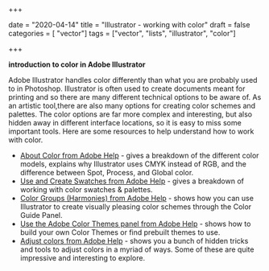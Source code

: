 +++

date = "2020-04-14"
title = "Illustrator - working with color"
draft = false
categories = [ "vector"]
tags = ["vector", "lists", "illustrator", "color"]

+++

**introduction to color in Adobe Illustrator**

<!--more-->

Adobe Illustrator handles color differently than what you are probably used to in Photoshop. Illustrator is often used to create documents meant for printing and so there are many different technical options to be aware of. As an artistic tool,there are also many options for creating color schemes and palettes. The color options are far more complex and interesting, but also hidden away in different interface locations, so it is easy to miss some important tools. Here are some resources to help understand how to work with color. 

- [About Color from Adobe Help](https://helpx.adobe.com/illustrator/using/color.html) - gives a breakdown of the different color models, explains why Illustrator uses CMYK instead of RGB, and the difference between Spot, Process, and Global color.
- [Use and Create Swatches from Adobe Help](https://helpx.adobe.com/illustrator/using/using-creating-swatches.html) - gives a breakdown of working with color swatches & palettes.
- [Color Groups (Harmonies) from Adobe Help](https://helpx.adobe.com/illustrator/using/color-groups-harmonies.html#color_groups_harmonies) - shows how you can use Illustrator to create visually pleasing color schemes through the Color Guide Panel.
- [Use the Adobe Color Themes panel from Adobe Help](https://helpx.adobe.com/illustrator/using/adobe-color-themes.html) - shows how to build your own Color Themes or find prebuilt themes to use.
- [Adjust colors from Adobe Help](https://helpx.adobe.com/illustrator/using/adjusting-colors.html#adjusting_colors) - shows you a bunch of hidden tricks and tools to adjust colors in a myriad of ways. Some of these are quite impressive and interesting to explore. 

